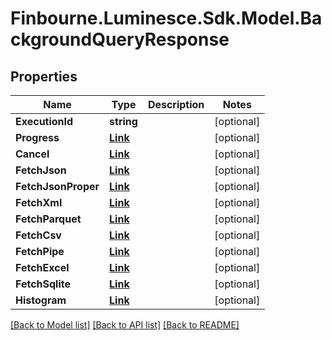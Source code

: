 # Finbourne.Luminesce.Sdk.Model.BackgroundQueryResponse

## Properties

Name | Type | Description | Notes
------------ | ------------- | ------------- | -------------
**ExecutionId** | **string** |  | [optional] 
**Progress** | [**Link**](Link.md) |  | [optional] 
**Cancel** | [**Link**](Link.md) |  | [optional] 
**FetchJson** | [**Link**](Link.md) |  | [optional] 
**FetchJsonProper** | [**Link**](Link.md) |  | [optional] 
**FetchXml** | [**Link**](Link.md) |  | [optional] 
**FetchParquet** | [**Link**](Link.md) |  | [optional] 
**FetchCsv** | [**Link**](Link.md) |  | [optional] 
**FetchPipe** | [**Link**](Link.md) |  | [optional] 
**FetchExcel** | [**Link**](Link.md) |  | [optional] 
**FetchSqlite** | [**Link**](Link.md) |  | [optional] 
**Histogram** | [**Link**](Link.md) |  | [optional] 

[[Back to Model list]](../README.md#documentation-for-models) [[Back to API list]](../README.md#documentation-for-api-endpoints) [[Back to README]](../README.md)

